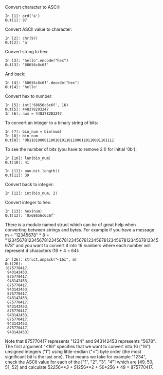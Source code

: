 Convert character to ASCII:
```
In [1]: ord('a')
Out[1]: 97
```

Convert ASCII value to character:
```
In [2]: chr(97)
Out[2]: 'a'
```

Convert string to hex:
```
In [3]: "hello".encode("hex")
Out[3]: '68656c6c6f'
```

And back:
```
In [4]: "68656c6c6f".decode("hex")
Out[4]: 'hello'
```

Convert hex to number:
```
In [5]: int('68656c6c6f', 16)
Out[5]: 448378203247
In [6]: num = 448378203247
```

To convert an integer to a binary string of bits:
```
In [7]: bin_num = bin(num)
In [8]: bin_num
Out[8]: '0b110100001100101011011000110110001101111'
```

To see the number of bits (you have to remove 2 0 for initial '0b'):
```
In [10]: len(bin_num)
Out[10]: 41

In [11]: num.bit_length()
Out[11]: 39
```

Convert back to integer:
```
In [12]: int(bin_num, 2)
```

Convert integer to hex:
```
In [13]: hex(num)
Out[13]: '0x68656c6c6f'
```

There is a module named struct which can be of great help when converting between strings and bytes. For example if you have a message m = "12345678" * 8 = "1234567812345678123456781234567812345678123456781234567812345678" and you want to convert it into 16 numbers where each number will represent 4 characters (16 * 4 = 64):

```
In [26]: struct.unpack("<16I", m)
Out[26]: 
(875770417,
 943142453,
 875770417,
 943142453,
 875770417,
 943142453,
 875770417,
 943142453,
 875770417,
 943142453,
 875770417,
 943142453,
 875770417,
 943142453,
 875770417,
 943142453)
```

Note that 875770417 represents "1234" and 943142453 represents "5678". The first argument "<16I" specifies that we want to convert into 16 ("16") unsigned integers ("I") using little-endian ("<") byte order (the most significant bit is the last one). That means we take for example "1234", check the ASCII value for each of the ["1", "2", "3", "4"] which are [49, 50, 51, 52] and calculate  52*256**3 + 51*256**2 + 50*256 + 49 = 875770417.




